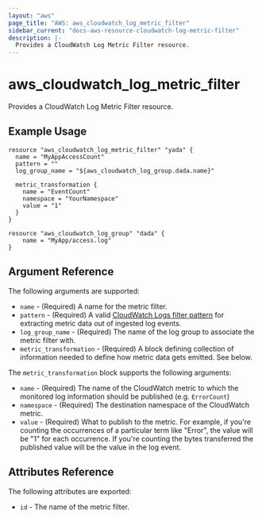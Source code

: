 ```yaml
---
layout: "aws"
page_title: "AWS: aws_cloudwatch_log_metric_filter"
sidebar_current: "docs-aws-resource-cloudwatch-log-metric-filter"
description: |-
  Provides a CloudWatch Log Metric Filter resource.
---
```


# aws\_cloudwatch\_log\_metric\_filter

Provides a CloudWatch Log Metric Filter resource.

## Example Usage

```
resource "aws_cloudwatch_log_metric_filter" "yada" {
  name = "MyAppAccessCount"
  pattern = ""
  log_group_name = "${aws_cloudwatch_log_group.dada.name}"

  metric_transformation {
  	name = "EventCount"
  	namespace = "YourNamespace"
  	value = "1"
  }
}

resource "aws_cloudwatch_log_group" "dada" {
	name = "MyApp/access.log"
}
```

## Argument Reference

The following arguments are supported:

* `name` - (Required) A name for the metric filter.
* `pattern` - (Required) A valid [CloudWatch Logs filter pattern](https://docs.aws.amazon.com/AmazonCloudWatch/latest/DeveloperGuide/FilterAndPatternSyntax.html)
  for extracting metric data out of ingested log events.
* `log_group_name` - (Required) The name of the log group to associate the metric filter with.
* `metric_transformation` - (Required) A block defining collection of information
	needed to define how metric data gets emitted. See below.

The `metric_transformation` block supports the following arguments:

* `name` - (Required) The name of the CloudWatch metric to which the monitored log information should be published (e.g. `ErrorCount`)
* `namespace` - (Required) The destination namespace of the CloudWatch metric.
* `value` - (Required) What to publish to the metric. For example, if you're counting the occurrences of a particular term like "Error", the value will be "1" for each occurrence. If you're counting the bytes transferred the published value will be the value in the log event.

## Attributes Reference

The following attributes are exported:

* `id` - The name of the metric filter.

